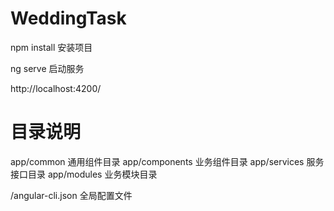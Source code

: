 # WeddingTask

npm install  安装项目

ng serve    启动服务

http://localhost:4200/




# 目录说明

app/common  通用组件目录
app/components 业务组件目录
app/services 服务接口目录
app/modules 业务模块目录


/angular-cli.json 全局配置文件

